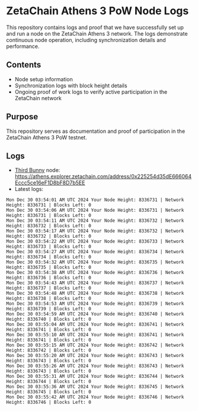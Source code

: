 # ZetaChain Athens 3 PoW Node Logs
This repository contains logs and proof that we have successfully set up and run a node on the ZetaChain Athens 3 network. The logs demonstrate continuous node operation, including synchronization details and performance.

## Contents
- Node setup information
- Synchronization logs with block height details
- Ongoing proof of work logs to verify active participation in the ZetaChain network

## Purpose
This repository serves as documentation and proof of participation in the ZetaChain Athens 3 PoW testnet.

## Logs

- [Third Bunny](https://thirdbunny.xyz/) node: https://athens.explorer.zetachain.com/address/0x225254d35dE666064Eccc5ce16eF1D8bF8D7b5EE
- Latest logs:
```
Mon Dec 30 03:54:01 AM UTC 2024 Your Node Height: 8336731 | Network Height: 8336731 | Blocks Left: 0
Mon Dec 30 03:54:06 AM UTC 2024 Your Node Height: 8336731 | Network Height: 8336731 | Blocks Left: 0
Mon Dec 30 03:54:11 AM UTC 2024 Your Node Height: 8336732 | Network Height: 8336732 | Blocks Left: 0
Mon Dec 30 03:54:17 AM UTC 2024 Your Node Height: 8336732 | Network Height: 8336732 | Blocks Left: 0
Mon Dec 30 03:54:22 AM UTC 2024 Your Node Height: 8336733 | Network Height: 8336733 | Blocks Left: 0
Mon Dec 30 03:54:27 AM UTC 2024 Your Node Height: 8336734 | Network Height: 8336734 | Blocks Left: 0
Mon Dec 30 03:54:32 AM UTC 2024 Your Node Height: 8336735 | Network Height: 8336735 | Blocks Left: 0
Mon Dec 30 03:54:38 AM UTC 2024 Your Node Height: 8336736 | Network Height: 8336736 | Blocks Left: 0
Mon Dec 30 03:54:43 AM UTC 2024 Your Node Height: 8336737 | Network Height: 8336737 | Blocks Left: 0
Mon Dec 30 03:54:48 AM UTC 2024 Your Node Height: 8336738 | Network Height: 8336738 | Blocks Left: 0
Mon Dec 30 03:54:53 AM UTC 2024 Your Node Height: 8336739 | Network Height: 8336739 | Blocks Left: 0
Mon Dec 30 03:54:59 AM UTC 2024 Your Node Height: 8336740 | Network Height: 8336740 | Blocks Left: 0
Mon Dec 30 03:55:04 AM UTC 2024 Your Node Height: 8336741 | Network Height: 8336741 | Blocks Left: 0
Mon Dec 30 03:55:10 AM UTC 2024 Your Node Height: 8336741 | Network Height: 8336741 | Blocks Left: 0
Mon Dec 30 03:55:15 AM UTC 2024 Your Node Height: 8336742 | Network Height: 8336742 | Blocks Left: 0
Mon Dec 30 03:55:20 AM UTC 2024 Your Node Height: 8336743 | Network Height: 8336743 | Blocks Left: 0
Mon Dec 30 03:55:26 AM UTC 2024 Your Node Height: 8336743 | Network Height: 8336743 | Blocks Left: 0
Mon Dec 30 03:55:31 AM UTC 2024 Your Node Height: 8336744 | Network Height: 8336744 | Blocks Left: 0
Mon Dec 30 03:55:36 AM UTC 2024 Your Node Height: 8336745 | Network Height: 8336745 | Blocks Left: 0
Mon Dec 30 03:55:42 AM UTC 2024 Your Node Height: 8336746 | Network Height: 8336746 | Blocks Left: 0
```
